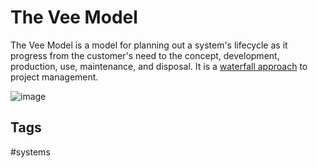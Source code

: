 # The Vee Model 

The Vee Model is a model for planning out a system's lifecycle as it progress from the customer's need to the concept, development, production, use, maintenance, and disposal. It is a [waterfall approach](../202402040430) to project management.   

![image](https://www.eliotkhachi.dev/resources/zettel-images/Sat_Feb__3_08:30:05_PM_PST_2024.png)

## Tags
#systems
